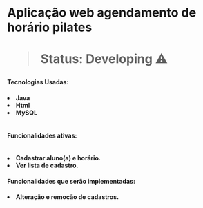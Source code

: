 <h1>Aplicação web agendamento de horário pilates<h1/>

> Status: Developing ⚠️

<h4>Tecnologias Usadas: <h4/>

<table>
<li>Java 
<li>Html
<li>MySQL
<table/>


<h4>Funcionalidades ativas: <h4/>
<table>
<li>Cadastrar aluno(a) e horário.
<li>Ver lista de cadastro.

<h4>Funcionalidades que serão implementadas: <h4/>
<li>Alteração e remoção de cadastros.
<table/>
